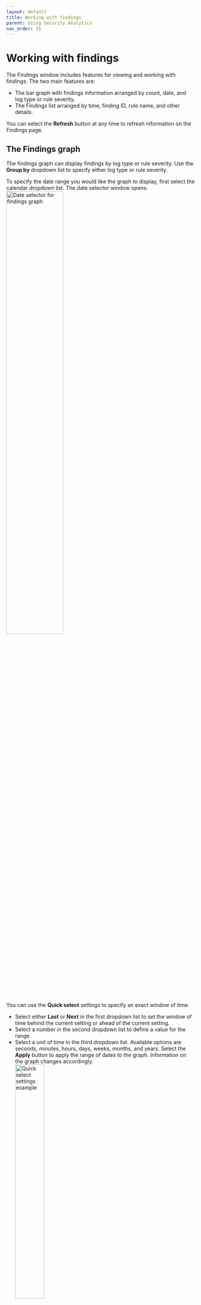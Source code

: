 ```yaml
---
layout: default
title: Working with findings
parent: Using Security Analytics
nav_order: 35
---
```


# Working with findings

The Findings window includes features for viewing and working with findings. The two main features are:
* The bar graph with findings information arranged by count, date, and log type or rule severity.
* The Findings list arranged by time, finding ID, rule name, and other details.

You can select the **Refresh** button at any time to refresh information on the Findings page.

## The Findings graph

The findings graph can display findings by log type or rule severity. Use the **Group by** dropdown list to specify either log type or rule severity.

To specify the date range you would like the graph to display, first select the calendar dropdown list. The date selector window opens.
<br><img src="{{site.url}}{{site.baseurl}}/images/Security/find-date-pick.png" alt="Date selector for findings graph" width="55%">

You can use the **Quick select** settings to specify an exact window of time.
* Select either **Last** or **Next** in the first dropdown list to set the window of time behind the current setting or ahead of the current setting.
* Select a number in the second dropdown list to define a value for the range.
* Select a unit of time in the third dropdown list. Available options are seconds, minutes, hours, days, weeks, months, and years.
Select the **Apply** button to apply the range of dates to the graph. Information on the graph changes accordingly.
<br><img src="{{site.url}}{{site.baseurl}}/images/Security/quickset.png" alt="Quick select settings example" width="40%">
<br>You can use the left and right arrows to move the window of time behind the current range of dates or ahead of the current range of dates. When you use these arrows, the start date and end date appear in the date range field. You can then select each one to set an absolute, relative, or current date and time. For absolute and relative changes, select the **Update** button to apply the changes.
<br><img src="{{site.url}}{{site.baseurl}}/images/Security/date-pick.png" alt="Altering date range" width="55%">

As an alternative, you can select an option in the **Commonly used** section (see the preceding image of the calendar dropdown list) to conveniently set a window of time. Options include date ranges such as **Today**, **Yesterday**, **this week**, and **week to date**. 

When one of the commonly used windows of time is selected, you can select the **Show dates** label in the date range field to populate the range of dates. Following that, you can select either the start date or end date to specify by an absolute, relative, or current date and time setting. For absolute and relative changes, select the **Update** button to apply the changes.

As one more alternative, you can select an option from the **Recently used date ranges** section to go back to a previous setting.

## The Findings list

The Findings list displays all findings according to time of the finding, the finding ID, the rule name that generated the finding, the detector that captured the finding, and other details.
<br><img src="{{site.url}}{{site.baseurl}}/images/Security/finding-list.png" alt="A list of all findings" width="85%">

Use the **Rule severity** dropdown list to filter the list of findings by severity. Use the **log type** dropdown list to filter the list by log type.

Each finding in the list includes a **Finding ID**. You can select the ID to open the **Finding details** pane, which describes the finding by parameters defined when creating the detector and includes the document that generated the finding. An example of **Finding details** is shown in the following image.

<img src="{{site.url}}{{site.baseurl}}/images/Security/findings1.png" alt="Finding details pane" width="85%">

The Actions column includes two options for each finding:
* The diagonal arrow provides another way to open the Findings detail pane.
* The bell icon allows you to open the Create detector alert trigger pane, where you can quickly set up an alert for the specific finding and modify rules and their conditions as required.
For details on setting up an alert, see [Set up alerts]({{site.url}}{{site.baseurl}}/security-analytics/sec-analytics-config/detectors-config/#step-3-set-up-alerts) in detector creation documentation.

### Viewing surrounding documents

The **Finding details** pane contains specific information about the finding, including the document that generated the finding. To investigate the series of events that led to the finding or followed the finding, you can select **View surrounding documents** to open the document in the **Discover** panel and view other documents preceding or following it.

1. Open **Finding details** by selecting the **Finding ID** in the list of findings.
1. In the **Documents** section, select **View surrounding documents**. If an index pattern already exists for the document, the **Discover** panel opens and displays the document. If an index pattern does not exist, the **Create index pattern to view documents** window opens and prompts you to create an index pattern, as shown in the following image.
<br><img src="{{site.url}}{{site.baseurl}}/images/Security/findings2.png" alt="popup window prompting users to create an index pattern" width="60%">
1. Enter the index pattern name, and then enter the appropriate time field from the log index used to determine the timing for log events. For details on mapping log fields to detector fields, see [Step 2. Create field mappings]({{site.url}}{{site.baseurl}}/security-analytics/sec-analytics-config/detectors-config/#step-2-create-field-mappings). Select **Create index pattern**. The **Create index pattern to view documents** confirmation window opens.
1. Select **View surrounding documents** in the confirmation window. The **Discover** panel opens, as shown in the following image.
<br><img src="{{site.url}}{{site.baseurl}}/images/Security/findings4.png" alt="popup window prompting users to create an index pattern" width="85%">

The **Discover** panel displays the document that generated the finding with a light blue background. Other documents that came either before or after the event are also displayed.

For details about working with **Discover** in OpenSearch Dashboards, see [Exploring data]({{site.url}}{{site.baseurl}}/dashboards/discover/index-discover/).
